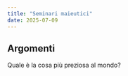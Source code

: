 ```yaml
---
title: "Seminari maieutici"
date: 2025-07-09
---
```

## Argomenti

Quale è la cosa più preziosa al mondo?
